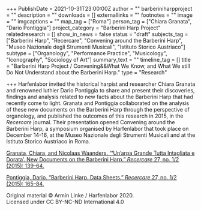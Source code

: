 +++
PublishDate = 2021-10-31T23:00:00Z
author = ""
barberiniharpproject = ""
description = ""
downloads = []
externallinks = ""
footnotes = ""
image = ""
imgcaptions = ""
map_tag = ["Roma"]
person_tag = ["Chiara Granata", "Dario Pontiggia"]
project_category = "Barberini Harp Project"
relatedresearch = []
show_in_news = false
status = "draft"
subjects_tag = ["Barberini Harp", "Recercare", "Convening around the Barberini Harp", "Museo Nazionale degli Strumenti Musicali", "Istituto Storico Austriaco"]
subtype = ["Organology", "Performance Practice", "Musicology", "Iconography", "Sociology of Art"]
summary_text = ""
timeline_tag = []
title = "Barberini Harp Project / Convening&&What We Know, and What We still Do Not Understand about the Barberini Harp."
type = "Research"

+++
Harfenlabor invited the historical harpist and researcher <span id="person_tag">Chiara Granata</span> and renowned luthier <span id="person_tag">Dario Pontiggia</span> to share and present their discoveries, findings and analysis related to new facts about the <span id="subjects_tag">Barberini Harp</span> that had recently come to light. Granata and Pontiggia collaborated on the analysis of these new documents on the Barberini Harp through the perspective of organology, and published the outcomes of this research in 2015, in the _Recercare_ journal. Their presentation opened <span id="subjects_tag">Convening around the Barberini Harp</span>, a symposium organised by Harfenlabor that took place on December 14-16, at the Museo Nazionale degli Strumenti Musicali and at the Istituto Storico Austriaco in <span id="map_tag">Roma</span>.

[Granata, Chiara, and Nicolaas Waanders. “‘Un’arpa Grande Tutta Intagliata e Dorata’. New Documents on the Barberini Harp.” _Recercare_ 27, no. 1/2 (2015): 139–64.](http://www.jstor.org/stable/26381197 "Granata, Chiara, and Nicolaas Waanders. “‘Un’arpa Grande Tutta Intagliata e Dorata’. New Documents on the Barberini Harp.” Recercare 27, no. 1/2 (2015): 139–64.") 

[Pontiggia, Dario. “Barberini Harp. Data Sheets.” _Recercare_ 27, no. 1/2 (2015): 165–84.](http://www.jstor.org/stable/26381198 "Pontiggia, Dario. “Barberini Harp. Data Sheets.” Recercare 27, no. 1/2 (2015): 165–84. ") 

Original material © Armin Linke / Harfenlabor 2020.  
Licensed under CC BY-NC-ND International 4.0